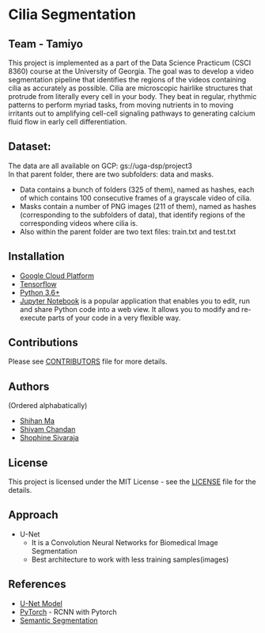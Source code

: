 # Cilia Segmentation
## Team - Tamiyo
This project is implemented as a part of the Data Science Practicum (CSCI 8360) course at the University of Georgia. The goal was to develop a video segmentation pipeline that identifies the regions of the videos containing cilia as accurately as possible. Cilia are microscopic hairlike structures that protrude from literally every cell in your body. They beat in regular, rhythmic patterns to perform myriad tasks, from moving nutrients in to moving irritants out to   amplifying cell-cell signaling pathways to generating calcium fluid flow in early cell differentiation.

## Dataset:
The data are all available on GCP: gs://uga-dsp/project3<br> 
In that parent folder, there are two subfolders: data and masks. 
<ul>
  <li>Data contains a bunch of folders (325 of them), named as hashes, each of which contains 100 consecutive frames of a grayscale video of cilia.</li>
  <li>Masks contain a number of PNG images (211 of them), named as hashes (corresponding to the subfolders of data), 
      that identify regions of the corresponding videos where cilia is. </li>
  <li>Also within the parent folder are two text files: train.txt and test.txt </li>
 
</ul>
 

## Installation
* [Google Cloud Platform](https://cloud.google.com/)
* [Tensorflow](https://www.tensorflow.org/install)
* [Python 3.6+](https://www.python.org/)
* [Jupyter Notebook](https://jupyter.org/install) is a popular application that enables you to edit, run and share Python code into a web view. It allows you to modify and re-execute parts of your code in a very flexible way. 

## Contributions
Please see [CONTRIBUTORS](https://github.com/dsp-uga/tamiyo-p3/blob/main/CONTRIBUTORS.md) file for more details.

## Authors 
(Ordered alphabatically)
<ul> 
  <li><a href= "https://github.com/mashihan123"> Shihan Ma</a></li>
  <li><a href ="https://github.com/shivamchandan93" > Shivam Chandan </a></li>
  <li><a href = "https://github.com/shophine"> Shophine Sivaraja</a></li>
</ul>

## License
This project is licensed under the MIT License - see the <a href="https://github.com/dsp-uga/tamiyo-p3/blob/main/LICENSE">LICENSE</a> file for the details.

## Approach
* U-Net
  * It is a Convolution Neural Networks for Biomedical Image Segmentation
  * Best architecture to work with less training samples(images) 
  

## References
* [U-Net Model](https://github.com/bnsreenu/python_for_microscopists/blob/master/204-207simple_unet_model.py)
* [PyTorch](https://pytorch.org/tutorials/intermediate/torchvision_tutorial.html) - RCNN with Pytorch
* [Semantic Segmentation](https://medium.com/@pallawi.ds/semantic-segmentation-with-u-net-train-and-test-on-your-custom-data-in-keras-39e4f972ec89)
